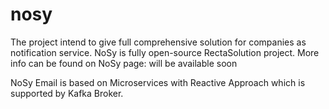 # nosy
The project intend to give full comprehensive solution for companies as notification service. NoSy is fully open-source RectaSolution project. More info can be found on NoSy page: will be available soon


NoSy Email is based on Microservices with Reactive Approach which is supported by Kafka Broker.
